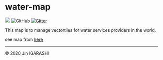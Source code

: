 # water-map
![](https://github.com/watergis/water-map/workflows/Node.js%20CI/badge.svg)
![GitHub](https://img.shields.io/github/license/watergis/water-map)
[![Gitter](https://badges.gitter.im/narwassco/community.svg)](https://gitter.im/narwassco/community?utm_source=badge&utm_medium=badge&utm_campaign=pr-badge)

This map is to manage vectortiles for water services providers in the world.

see map from [here](https://watergis.github.io/water-map)

---
© 2020 Jin IGARASHI